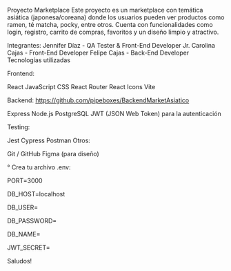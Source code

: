 Proyecto Marketplace
Este proyecto es un marketplace con temática asiática (japonesa/coreana) donde los usuarios pueden ver productos como ramen, té matcha, pocky, entre otros. Cuenta con funcionalidades como login, registro, carrito de compras, favoritos y un diseño limpio y atractivo.

Integrantes:
Jennifer Díaz - QA Tester & Front-End Developer Jr.
Carolina Cajas - Front-End Developer
Felipe Cajas - Back-End Developer
Tecnologías utilizadas

Frontend:

React
JavaScript
CSS
React Router
React Icons
Vite

Backend: https://github.com/pipeboxes/BackendMarketAsiatico

Express
Node.js
PostgreSQL
JWT (JSON Web Token) para la autenticación


Testing:

Jest
Cypress
Postman
Otros:

Git / GitHub
Figma (para diseño)

° Crea tu archivo .env:

PORT=3000

DB_HOST=localhost

DB_USER=

DB_PASSWORD=

DB_NAME=

JWT_SECRET=


Saludos!
